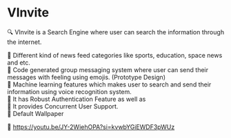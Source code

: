 # VInvite
:mag: VInvite is a Search Engine where user can search the information through the internet.

:dart: Different kind of news feed categories like sports, education, space news and etc.<br>
:dart: Code generated group messaging system where user can send their messages with feeling using emojis. (Prototype Design)<br>
:dart: Machine learning features which makes user to search and send their information using voice recognition system.<br>
:dart: It has Robust Authentication Feature as well as<br>
:dart: It provides Concurrent User Support.<br>
:dart: Default Wallpaper<br>

:dart: https://youtu.be/JY-2WiehOPA?si=kvwbYGiEWDF3pWUz<br>

